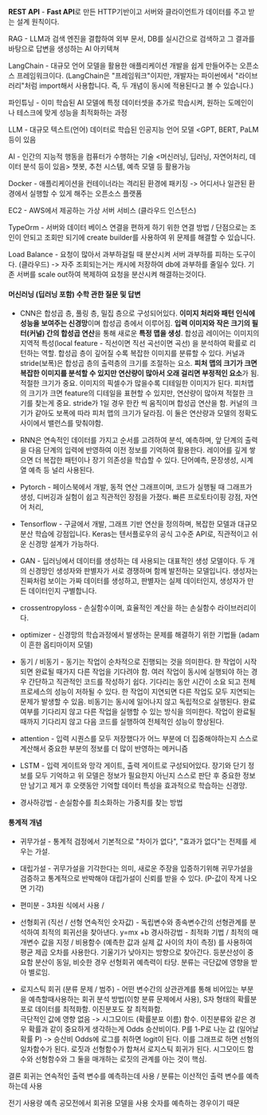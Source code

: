 
**REST API** - **Fast API**로 만든 HTTP기반이고 서버와 클라이언트가 데이터를 주고 받는 설계 원칙이다. 

RAG - LLM과 검색 엔진을 결합하여 외부 문서, DB를 실시간으로 검색하고 그 결과를 바탕으로 답변을 생성하는 AI 아키텍쳐

LangChain - 대규모 언어 모델을 활용한 애플리케이션 개발을 쉽게 만들어주는 오픈소스 프레임워크이다. (LangChain은 "프레임워크"이지만, 개발자는 파이썬에서 "라이브러리"처럼 import해서 사용합니다. 즉, 두 개념이 동시에 적용된다고 볼 수 있습니다.)

파인튜닝 - 이미 학습된 AI 모델에 특정 데이터셋을 추가로 학습시켜, 원하는 도메인이나 테스크에 맞게 성능을 최적화하는 과정

LLM - 대규모 텍스트(언어) 데이터로 학습된 인공지능 언어 모델 <GPT, BERT, PaLM 등이 있음

AI - 인간의 지능적 행동을 컴퓨터가 수행하는 기술 <머신러닝, 딥러닝, 자연어처리, 데이터 분석 등이 있음> 챗봇, 추천 시스템, 예측 모델 등 활용가능

Docker - 애플리케이션을 컨테이너라는 격리된 환경에 패키징 -> 어디서나 일관된 환경에서 실행할 수 있게 해주는 오픈소스 플랫폼

EC2 - AWS에서 제공하는 가상 서버 서비스 (클라우드 인스턴스)

TypeOrm - 서버와 데이터 베이스 연결을 편하게 하기 위한 연결 방법 / 단점으로는 조인이 안되고 조회만 되기에 create builder를 사용하여 위 문제를 해결할 수 있습니다.

Load Balance - 요청이 많아서 과부하걸릴 때 분산시켜 서버 과부하를 피하는 도구이다. (클라우드)
-> 자주 조회되는거는 캐시에 저장하여 db에 과부하를 줄일수 있다. 기존 서버를 scale out하여 복제하여 요청을 분산시켜 해결하는것이다. 

#### 머신러닝 (딥러닝 포함) 수학 관한 질문 및 답변

- CNN은 합성곱 층, 풀링 층, 밀집 층으로 구성되어있다. **이미지 처리와 패턴 인식에 성능을 보여주는 신경망**이며 합성곱 층에서 이루어짐. **입력 이미지와 작은 크기의 필터(커널) 간의 합성곱 연산**을 통해 새로운 **특정 맵을 생성**. 합성곱 레이어는 이미지의 지역적 특성(local feature - 직선이면 직선 곡선이면 곡선) 을 분석하여 확률로 리턴하는 역할. 합성곱 층이 깊어질 수록 복잡한  이미지를 분류할 수 있다. 커널과 stride(보폭)은 합성곱 층의 출력층의 크기를 조절하는 요소. **피처 맵의 크기가 크면 복잡한 이미지를 분석할 수 있지만 연산량이 많아서 오래 걸리면 부정적인 요소**가 됨. 적절한 크기가 중요. 이미지의 픽셀수가 많을수록 디테일한 이미지가 된다. 피처맵의 크기가 크면 feature의 디테일을 표현할 수 있지만, 연산량이 많아져 적절한 크기를 찾는게 중요. stride가 1일 경우 한칸 씩 움직이며 합성곱 연산을 함. 커널의 크기가 같아도 보폭에 따라 피처 맵의 크기가 달라짐. 이 둘은 연산량과 모델의 정확도 사이에서 밸런스를 맞춰야함.
  
- RNN은 연속적인 데이터를 가지고 순서를 고려하여 분석, 예측하며, 앞 단계의 출력을 다음 단계의 입력에 반영하여 이전 정보를 기억하여 활용한다. 레이어를 깊게 쌓으면 더 복잡한 패턴이나 장기 의존성을 학습할 수 있다. 단어예측, 문장생성, 시계열 예측 등 널리 사용된다. 
  
- Pytorch - 페이스북에서 개발, 동적 연산 그래프이며, 코드가 실행될 때 그래프가 생성, 디버깅과 실험이 쉽고 직관적인 장점을 가졌다. 빠른 프로토타이핑 강점, 자연어 처리,  
  
- Tensorflow - 구글에서 개발, 그래프 기반 연산을 정의하며, 복잡한 모델과 대규모 분산 학습에 강점입니다. Keras는 텐서플로우의 공식 고수준 API로, 직관적이고 쉬운 신경망 설계가 가능하다. 

- GAN - 딥러닝에서 데이터를 생성하는 데 사용되는 대표적인 생성 모델이다. 두 개의 신경망인 생성자와 판별자가 서로 경쟁하며 함께 발전하는 모델입니다. 생성자는 진짜처럼 보이는 가짜 데이터를 생성하고, 판별자는 실제 데이터인지, 생성자가 만든 데이터인지 구별합니다. 

- crossentropyloss - 손실함수이며, 효율적인 계산을 하는 손실함수 라이브러리이다.
  
- optimizer - 신경망의 학습과정에서 발생하는 문제를 해결하기 위한 기법들 (adam이 흔한 옵티마이저 모델)
  
- 동기 / 비동기 - 동기는 작업이 순차적으로 진행되는 것을 의미한다. 한 작업이 시작되면 완료될 때가지 다른 작업을 기다려야 함. 여러 작업이 동시에 실행되야 하는 경우 간단하고 직관적인 코드를 작성하기 쉽다. 기다리는 동안 시간이 소요 되고 전체 프로세스의 성능이 저하될 수 있다. 한 작업이 지연되면 다른 작업도 모두 지연되는 문제가 발생할 수 있음. 
  비동기는 동시에 일어나지 않고 독립적으로 실행된다. 완료 여부를 기다리지 않고 다른 작업을 실행할 수 있는 방식을 의미한다. 작업이 완료될 때까지 기다리지 않고 다음 코드를 실행하여 전체적인 성능이 향상된다. 
  
- attention - 입력 시퀀스를 모두 저장했다가 어느 부분에 더 집중해야하는지 스스로 계산해서 중요한 부분의 정보를 더 많이 반영하는 메커니즘
  
- LSTM - 입력 게이트와 망각 게이트, 출력 게이트로 구성되어있다. 장기와 단기 정보를 모두 기억하고 위 모델은 정보가 필요한지 아닌지 스스로 판단 후 중요한 정보만 남기고 제거 후 오랫동안 기억할 데이터 특성을 효과적으로 학습하는 신경망.                                    
  
- 경사하강법 - 손실함수를 최소화하는 가중치를 찾는 방법 

#### 통계적 개념
-  귀무가설 - 통계적 검정에서 기본적으로 "차이가 없다", "효과가 없다"는 전제를 세우는 가설.
  
-  대립가설 - 귀무가설을 기각한다는 의미, 새로운 주장을 입증하기위해 귀무가설을 검증하고 통계적으로 반박해야 대립가설이 신뢰를 받을 수 있다. (P-값이 작게 나오면 기각)
  
- 편미분 - 3차원 식에서 사용 / 

-  선형회귀 (직선 / 선형 연속적인 숫자값) - 독립변수와 종속변수간의 선형관계를 분석하여 최적의 회귀선을 찾아낸다. 
	y=mx +b 
	경사하강법 - 최적화 기법 / 최적의 매개변수 값을 지정 / 비용함수 (예측한 값과 실제 값 사이의 차이 측정) 를 사용하여 평균 제곱 오차를 사용한다. 기울기가 낮아지는 방향으로 찾아간다.
	등분산성이 중요함 분산이 동일, 비슷한 경우 선형회귀 예측력이 타당. 분류는 극단값에 영향을 받아 별로임.

-  로지스틱 회귀 (분류 문제 / 범주) - 어떤 변수간의 상관관계를 통해 비어있는 부분을 예측할때사용하는 회귀 분석 방법(이항 분류 문제에서 사용), S자 형태의 확률분포로 데이터를 최적화함. 이진분포도 잘 최적화함.  
   극단적인 값에 영향 없음 -> 시그모이드 (확률분포 이름) 함수. 이진분류와 같은 경우 확률과 같이 중요하게 생각하는게 Odds 승산비이다. P를 1-P로 나눈 값 (일어날 확률 P) -> 승산비 
   Odds에 로그를 취하면 logit이 된다. 이를 그래프로 하면 선형의 일차함수가 된다. 로짓과 선형함수가 합쳐서 로지스틱 회귀가 된다. 시그모이드 함수와 선형함수와 그 둘을 매개하는 로짓의 관계를 아는 것이 핵심. 

결론 회귀는 연속적인 출력 변수를 예측하는데 사용 / 분류는 이산적인 출력 변수를 예측하는데 사용

전기 사용량 예측 공모전에서 회귀용 모델을 사용 숫자를 예측하는 경우이기 때문
